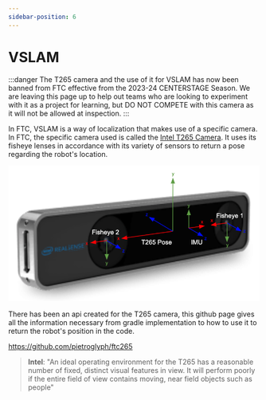```yaml
---
sidebar-position: 6
---
```

# VSLAM 
:::danger
The T265 camera and the use of it for VSLAM has now been banned from FTC effective from the 2023-24 CENTERSTAGE Season. We are leaving this page up to help out teams who are looking to experiment with it as a project for learning, but DO NOT COMPETE with this camera as it will not be allowed at inspection.
:::

In FTC, VSLAM is a way of localization that makes use of a specific camera. In FTC, the specific camera used is called the [Intel T265 Camera](https://www.intelrealsense.com/tracking-camera-t265/). It uses its fisheye lenses in accordance with its variety of sensors to return a pose regarding the robot's location.

![Example banner](../assets/img_3.png)

There has been an api created for the T265 camera, this github page gives all the information necessary from gradle implementation to how to use it to return the robot's position in the code.

https://github.com/pietroglyph/ftc265



> **Intel**: 
> "An ideal operating environment for the T265 has a reasonable number of fixed, distinct visual features in view. It will perform poorly if the entire field of view contains moving, near field objects such as people"
